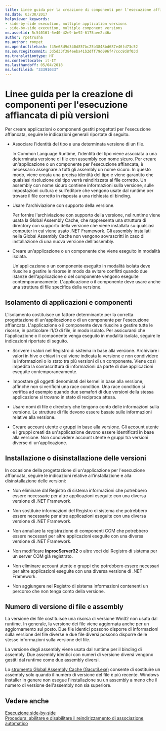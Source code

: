 ```yaml
---
title: Linee guida per la creazione di componenti per l'esecuzione affiancata di più versioni
ms.date: 03/30/2017
helpviewer_keywords:
- side-by-side execution, multiple application versions
- side-by-side execution, multiple component versions
ms.assetid: 5c540161-6e40-42e9-be92-6175aee2c46a
author: rpetrusha
ms.author: ronpet
ms.openlocfilehash: f45e68d9d340d857bc25b3848bd687e46fd73c52
ms.sourcegitcommit: 3d5d33f384eeba41b2dff79d096f47ccc8d8f03d
ms.translationtype: HT
ms.contentlocale: it-IT
ms.lasthandoff: 05/04/2018
ms.locfileid: "33391033"
---
```

# <a name="guidelines-for-creating-components-for-side-by-side-execution"></a>Linee guida per la creazione di componenti per l'esecuzione affiancata di più versioni
Per creare applicazioni o componenti gestiti progettati per l'esecuzione affiancata, seguire le indicazioni generali riportate di seguito.  
  
-   Associare l'identità del tipo a una determinata versione di un file.  
  
     In Common Language Runtime, l'identità del tipo viene associata a una determinata versione di file con assembly con nome sicuro. Per creare un'applicazione o un componente per l'esecuzione affiancata, è necessario assegnare a tutti gli assembly un nome sicuro. In questo modo, viene creata una precisa identità del tipo e viene garantito che qualsiasi risoluzione del tipo verrà reindirizzata al file corretto. Un assembly con nome sicuro contiene informazioni sulla versione, sulle impostazioni cultura e sull'editore che vengono usate dal runtime per trovare il file corretto in risposta a una richiesta di binding.  
  
-   Usare l'archiviazione con supporto della versione.  
  
     Per fornire l'archiviazione con supporto della versione, nel runtime viene usata la Global Assembly Cache, che rappresenta una struttura di directory con supporto della versione che viene installata su qualsiasi computer in cui viene usato .NET Framework. Gli assembly installati nella Global Assembly Cache non vengono sovrascritti in caso di installazione di una nuova versione dell'assembly.  
  
-   Creare un'applicazione o un componente che viene eseguito in modalità isolata.  
  
     Un'applicazione o un componente eseguito in modalità isolata deve riuscire a gestire le risorse in modo da evitare conflitti quando due istanze dell'applicazione o del componente vengono eseguite contemporaneamente. L'applicazione o il componente deve usare anche una struttura di file specifica della versione.  
  
## <a name="application-and-component-isolation"></a>Isolamento di applicazioni e componenti  
 L'isolamento costituisce un fattore determinante per la corretta progettazione di un'applicazione o di un componente per l'esecuzione affiancata. L'applicazione o il componente deve riuscire a gestire tutte le risorse, in particolare l'I/O di file, in modo isolato. Per assicurarsi che l'applicazione o il componente venga eseguito in modalità isolata, seguire le indicazioni riportate di seguito.  
  
-   Scrivere i valori nel Registro di sistema in base alla versione. Archiviare i valori in hive o chiavi in cui viene indicata la versione e non condividere le informazioni o lo stato tra più versioni di un componente. Viene così impedita la sovrascrittura di informazioni da parte di due applicazioni eseguite contemporaneamente.  
  
-   Impostare gli oggetti denominati del kernel in base alla versione, affinché non si verifichi una race condition. Una race condition si verifica ad esempio quando due semafori di due versioni della stessa applicazione si trovano in stato di reciproca attesa.  
  
-   Usare nomi di file e directory che tengono conto delle informazioni sulla versione. Le strutture di file devono essere basate sulle informazioni relative alla versione.  
  
-   Creare account utente e gruppi in base alla versione. Gli account utente e i gruppi creati da un'applicazione devono essere identificati in base alla versione. Non condividere account utente e gruppi tra versioni diverse di un'applicazione.  
  
## <a name="installing-and-uninstalling-versions"></a>Installazione o disinstallazione delle versioni  
 In occasione della progettazione di un'applicazione per l'esecuzione affiancata, seguire le indicazioni relative all'installazione e alla disinstallazione delle versioni:  
  
-   Non eliminare dal Registro di sistema informazioni che potrebbero essere necessarie per altre applicazioni eseguite con una diversa versione di .NET Framework.  
  
-   Non sostituire informazioni del Registro di sistema che potrebbero essere necessarie per altre applicazioni eseguite con una diversa versione di .NET Framework.  
  
-   Non annullare la registrazione di componenti COM che potrebbero essere necessari per altre applicazioni eseguite con una diversa versione di .NET Framework.  
  
-   Non modificare **InprocServer32** o altre voci del Registro di sistema per un server COM già registrato.  
  
-   Non eliminare account utente o gruppi che potrebbero essere necessari per altre applicazioni eseguite con una diversa versione di .NET Framework.  
  
-   Non aggiungere nel Registro di sistema informazioni contenenti un percorso che non tenga conto della versione.  
  
## <a name="file-version-number-and-assembly-version-number"></a>Numero di versione di file e assembly  
 La versione dei file costituisce una risorsa di versione Win32 non usata dal runtime. In generale, la versione dei file viene aggiornata anche per un aggiornamento sul posto. Due file identici possono disporre di informazioni sulla versione del file diverse e due file diversi possono disporre delle stesse informazioni sulla versione del file.  
  
 La versione degli assembly viene usata dal runtime per il binding di assembly. Due assembly identici con numeri di versione diversi vengono gestiti dal runtime come due assembly diversi.  
  
 Lo [strumento Global Assembly Cache (Gacutil.exe)](../../../docs/framework/tools/gacutil-exe-gac-tool.md) consente di sostituire un assembly solo quando il numero di versione del file è più recente. Windows Installer in genere non esegue l'installazione su un assembly a meno che il numero di versione dell'assembly non sia superiore.  
  
## <a name="see-also"></a>Vedere anche  
 [Esecuzione side-by-side](../../../docs/framework/deployment/side-by-side-execution.md)  
 [Procedura: abilitare e disabilitare il reindirizzamento di associazione automatico](../../../docs/framework/configure-apps/how-to-enable-and-disable-automatic-binding-redirection.md)
